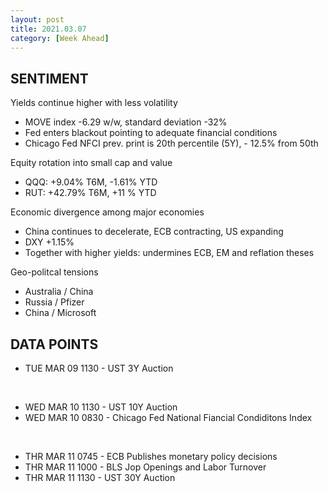 ```yaml
---
layout: post
title: 2021.03.07
category: [Week Ahead]
---
```


## SENTIMENT
Yields continue higher with less volatility
* MOVE index -6.29 w/w, standard deviation -32%  
* Fed enters blackout pointing to adequate financial conditions
* Chicago Fed NFCI prev. print is 20th percentile (5Y), - 12.5% from 50th   

Equity rotation into small cap and value 
* QQQ: +9.04% T6M, -1.61% YTD  
* RUT: +42.79% T6M, +11 % YTD     

Economic divergence among major economies 
* China continues to decelerate, ECB contracting, US expanding
* DXY +1.15%
* Together with higher yields: undermines ECB, EM and reflation theses  

Geo-politcal tensions
* Australia / China 
* Russia / Pfizer
* China / Microsoft 

## DATA POINTS 

* TUE MAR 09 1130 - UST 3Y Auction
<br />

* WED MAR 10 1130 - UST 10Y Auction  
* WED MAR 10 0830 - Chicago Fed National Fiancial Condiditons Index
<br />

* THR MAR 11 0745 - ECB Publishes monetary policy decisions 
* THR MAR 11 1000 - BLS Jop Openings and Labor Turnover 
* THR MAR 11 1130 - UST 30Y Auction

